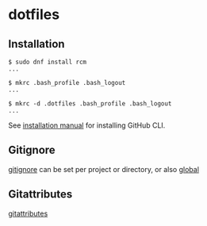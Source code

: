 # dotfiles

## Installation

```shell
$ sudo dnf install rcm
...
```

```shell
$ mkrc .bash_profile .bash_logout
...
```

```shell
$ mkrc -d .dotfiles .bash_profile .bash_logout
...
```

See [installation manual][githubcli-install] for installing GitHub CLI.

## Gitignore

[gitignore][gitignore] can be set per project or directory, or also [global][gitignore-global]

## Gitattributes

[gitattributes][gitattributes]

[gitattributes]: https://github.com/gitattributes/gitattributes
[gitignore]: https://github.com/github/gitignore
[gitignore-global]: https://github.com/github/gitignore/tree/master/Global
[githubcli-install]: https://github.com/cli/cli/blob/trunk/docs/install_linux.md
